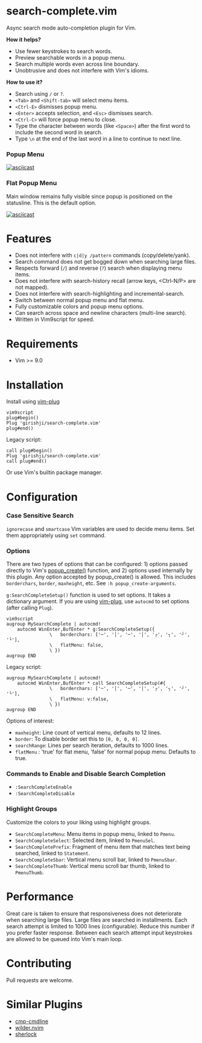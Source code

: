 # search-complete.vim

Async search mode auto-completion plugin for Vim. 

__How it helps?__

- Use fewer keystrokes to search words. 
- Preview searchable words in a popup menu. 
- Search multiple words even across line boundary.
- Unobtrusive and does not interfere with Vim's idioms.

__How to use it?__

- Search using `/` or `?`.
- `<Tab>` and `<Shift-tab>` will select menu items.
- `<Ctrl-E>` dismisses popup menu.
- `<Enter>` accepts selection, and `<Esc>` dismisses search.
- `<Ctrl-C>` will force popup menu to close.
- Type the character between words (like `<Space>`) after the first word to include the second word in search.
- Type `\n` at the end of the last word in a line to continue to next line.

### Popup Menu

[![asciicast](https://asciinema.org/a/dGNdbLbsTMSdaL8E4PonxQDKL.svg)](https://asciinema.org/a/dGNdbLbsTMSdaL8E4PonxQDKL)


### Flat Popup Menu

Main window remains fully visible since popup is positioned on the statusline.
This is the default option.

[![asciicast](https://asciinema.org/a/DrvlJnoumCA9jWuMH8WGBCVJz.svg)](https://asciinema.org/a/DrvlJnoumCA9jWuMH8WGBCVJz)

# Features

- Does not interfere with `c|d|y /pattern` commands (copy/delete/yank).
- Search command does not get bogged down when searching large files.
- Respects forward (`/`) and reverse (`?`) search when displaying menu items.
- Does not interfere with search-history recall (arrow keys, <Ctrl-N/P> are not mapped).
- Does not interfere with search-highlighting and incremental-search.
- Switch between normal popup menu and flat menu.
- Fully customizable colors and popup menu options.
- Can search across space and newline characters (multi-line search).
- Written in Vim9script for speed.

# Requirements

- Vim >= 9.0

# Installation

Install using [vim-plug](https://github.com/junegunn/vim-plug)

```
vim9script
plug#begin()
Plug 'girishji/search-complete.vim'
plug#end()
```

Legacy script:

```
call plug#begin()
Plug 'girishji/search-complete.vim'
call plug#end()
```

Or use Vim's builtin package manager.

# Configuration

### Case Sensitive Search

`ignorecase` and `smartcase` Vim variables are used to decide menu items. Set
them appropriately using `set` command.

### Options

There are two types of options that can be configured: 1) options passed directly to Vim's
[popup_create()](https://vimhelp.org/popup.txt.html#popup_create-arguments)
function, and 2) options used internally by this plugin. Any option accepted by
popup_create() is allowed. This includes `borderchars`, `border`, `maxheight`,
etc. See `:h popup_create-arguments`.

`g:SearchCompleteSetup()` function is used to set options. It takes a dictionary argument.
If you are using
[vim-plug](https://github.com/junegunn/vim-plug), use `autocmd` to set options
(after calling `Plug`).

```
vim9script
augroup MySearchComplete | autocmd!
    autocmd WinEnter,BufEnter * g:SearchCompleteSetup({
                \   borderchars: ['─', '│', '─', '│', '┌', '┐', '┘', '└'],
                \   flatMenu: false,
                \ })
augroup END
```

Legacy script:

```
augroup MySearchComplete | autocmd!
    autocmd WinEnter,BufEnter * call SearchCompleteSetup(#{
                \   borderchars: ['─', '│', '─', '│', '┌', '┐', '┘', '└'],
                \   flatMenu: v:false,
                \ })
augroup END
```

Options of interest:

- `maxheight`: Line count of vertical menu, defaults to 12 lines.
- `border`: To disable border set this to `[0, 0, 0, 0]`.
- `searchRange`: Lines per search iteration, defaults to 1000 lines.
- `flatMenu` : 'true' for flat menu, 'false' for normal popup menu. Defaults to true.

### Commands to Enable and Disable Search Completion

- `:SearchCompleteEnable`
- `:SearchCompleteDisable`


### Highlight Groups

Customize the colors to your liking using highlight groups.

- `SearchCompleteMenu`: Menu items in popup menu, linked to `Pmenu`.
- `SearchCompleteSelect`: Selected item, linked to `PmenuSel`.
- `SearchCompletePrefix`: Fragment of menu item that matches text being searched, linked to `Statement`.
- `SearchCompleteSbar`: Vertical menu scroll bar, linked to `PmenuSbar`.
- `SearchCompleteThumb`: Vertical menu scroll bar thumb, linked to `PmenuThumb`.


# Performance

Great care is taken to ensure that responsiveness does not deteriorate when
searching large files. Large files are searched in installments. Each search
attempt is limited to 1000 lines (configurable). Reduce this number if you prefer
faster response. Between each search attempt input keystrokes are allowed to be
queued into Vim's main loop.

# Contributing

Pull requests are welcome.

# Similar Plugins

- [cmp-cmdline](https://github.com/hrsh7th/cmp-cmdline)
- [wilder.nvim](https://github.com/gelguy/wilder.nvim)
- [sherlock](https://github.com/vim-scripts/sherlock.vim)
